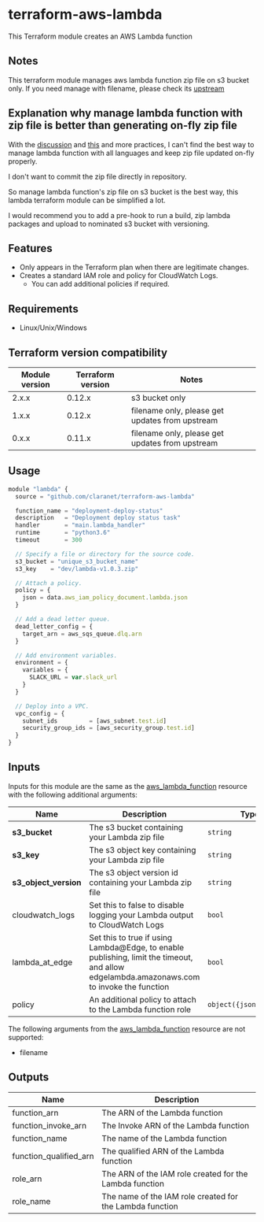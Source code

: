 # terraform-aws-lambda

This Terraform module creates an AWS Lambda function

## Notes

This terraform module manages aws lambda function zip file on s3 bucket only. If you need manage with filename, please check its [upstream](https://github.com/claranet/terraform-aws-lambda)

## Explanation why manage lambda function with zip file is better than generating on-fly zip file

With the [discussion](https://github.com/hashicorp/terraform/issues/8344) and [this](https://github.com/hashicorp/terraform/issues/8344#issuecomment-361014199) and more practices, I can't find the best way to manage lambda function with all languages and keep zip file updated on-fly properly.

I don't want to commit the zip file directly in repository.

So manage lambda function's zip file on s3 bucket is the best way, this lambda terraform module can be simplified a lot. 

I would recommend you to add a pre-hook to run a build, zip lambda packages and upload to nominated s3 bucket with versioning.

## Features

* Only appears in the Terraform plan when there are legitimate changes.
* Creates a standard IAM role and policy for CloudWatch Logs.
  * You can add additional policies if required.

## Requirements

* Linux/Unix/Windows

## Terraform version compatibility

| Module version | Terraform version |                   Notes                         |
|----------------|-------------------|-------------------------------------------------|
| 2.x.x          | 0.12.x            | s3 bucket only                                  |
| 1.x.x          | 0.12.x            | filename only, please get updates from upstream |
| 0.x.x          | 0.11.x            | filename only, please get updates from upstream |

## Usage

```js
module "lambda" {
  source = "github.com/claranet/terraform-aws-lambda"

  function_name = "deployment-deploy-status"
  description   = "Deployment deploy status task"
  handler       = "main.lambda_handler"
  runtime       = "python3.6"
  timeout       = 300

  // Specify a file or directory for the source code.
  s3_bucket = "unique_s3_bucket_name"
  s3_key    = "dev/lambda-v1.0.3.zip" 

  // Attach a policy.
  policy = {
    json = data.aws_iam_policy_document.lambda.json
  }

  // Add a dead letter queue.
  dead_letter_config = {
    target_arn = aws_sqs_queue.dlq.arn
  }

  // Add environment variables.
  environment = {
    variables = {
      SLACK_URL = var.slack_url
    }
  }

  // Deploy into a VPC.
  vpc_config = {
    subnet_ids         = [aws_subnet.test.id]
    security_group_ids = [aws_security_group.test.id]
  }
}
```

## Inputs

Inputs for this module are the same as the [aws_lambda_function](https://www.terraform.io/docs/providers/aws/r/lambda_function.html) resource with the following additional arguments:

| Name | Description | Type | Default | Required |
|------|-------------|------|---------|----------|
| **s3\_bucket** | The s3 bucket containing your Lambda zip file | `string` | | yes |
| **s3\_key** | The s3 object key containing your Lambda zip file | `string` | | yes |
| **s3\_object\_version** | The s3 object version id containing your Lambda zip file | `string` | | no |
| cloudwatch\_logs | Set this to false to disable logging your Lambda output to CloudWatch Logs | `bool` | `true` | no |
| lambda\_at\_edge | Set this to true if using Lambda@Edge, to enable publishing, limit the timeout, and allow edgelambda.amazonaws.com to invoke the function | `bool` | `false` | no |
| policy | An additional policy to attach to the Lambda function role | `object({json=string})` | | no |

The following arguments from the [aws_lambda_function](https://www.terraform.io/docs/providers/aws/r/lambda_function.html) resource are not supported:

* filename

## Outputs

| Name | Description |
|------|-------------|
| function\_arn | The ARN of the Lambda function |
| function\_invoke\_arn | The Invoke ARN of the Lambda function |
| function\_name | The name of the Lambda function |
| function\_qualified\_arn | The qualified ARN of the Lambda function |
| role\_arn | The ARN of the IAM role created for the Lambda function |
| role\_name | The name of the IAM role created for the Lambda function |
